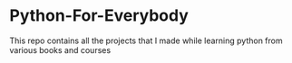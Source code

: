 # Python-For-Everybody
This repo contains all the projects that I made while learning python from various books and courses 
